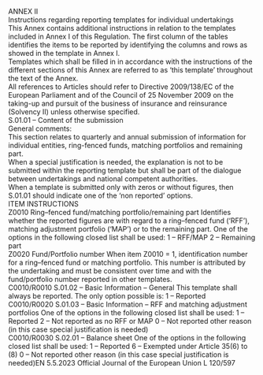  ANNEX II  
Instructions regarding reporting templates for individual undertakings  
This Annex contains additional instructions in relation to the templates included in Annex I of this Regulation. The first 
column of the tables identifies the items to be reported by identifying the columns and rows as showed in the template 
in Annex I.  
Templates which shall be filled in in accordance with the instructions of the different sections of this Annex are referred 
to as ‘this template’ throughout the text of the Annex.  
All references to Articles should refer to Directive 2009/138/EC of the European Parliament and of the Council of 
25 November 2009 on the taking-up and pursuit of the business of insurance and reinsurance (Solvency II) unless 
otherwise specified.  
S.01.01 – Content of the submission  
General comments:  
This section relates to quarterly and annual submission of information for individual entities, ring-fenced funds, 
matching portfolios and remaining part.  
When a special justification is needed, the explanation is not to be submitted within the reporting template but shall be 
part of the dialogue between undertakings and national competent authorities.  
When a template is submitted only with zeros or without figures, then S.01.01 should indicate one of the ‘non reported’ 
options.  
ITEM  INSTRUCTIONS  
Z0010  Ring–fenced fund/matching 
portfolio/remaining part  Identifies whether the reported figures are with regard to a ring–fenced fund 
(‘RFF’), matching adjustment portfolio (‘MAP’) or to the remaining part. One of 
the options in the following closed list shall be used: 
1 – RFF/MAP 
2 – Remaining part  
Z0020  Fund/Portfolio number  When item Z0010 = 1, identification number for a ring–fenced fund or matching 
portfolio. This number is attributed by the undertaking and must be consistent 
over time and with the fund/portfolio number reported in other templates.  
C0010/R0010  S.01.02 – Basic Information – 
General  This template shall always be reported. The only option possible is: 
1 – Reported  
C0010/R0020  S.01.03 – Basic Information – 
RFF and matching adjustment 
portfolios  One of the options in the following closed list shall be used: 
1 – Reported 
2 – Not reported as no RFF or MAP 
0 – Not reported other reason (in this case special justification is needed)  
C0010/R0030  S.02.01 – Balance sheet  One of the options in the following closed list shall be used: 
1 – Reported 
6 – Exempted under Article 35(6) to (8) 
0 – Not reported other reason (in this case special justification is needed)EN  5.5.2023 Official Journal of the European Union L 120/597